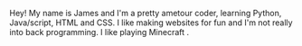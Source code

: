 Hey! My name is James and I'm a pretty ametour coder, learning Python, Java/script, HTML and CSS. I like making websites for fun and I'm not really into back 
programming. I like playing Minecraft .
